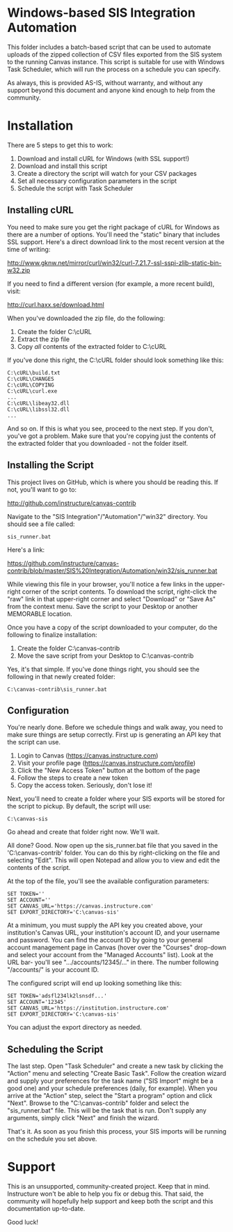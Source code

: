 Windows-based SIS Integration Automation
======

This folder includes a batch-based script that can be used to automate
uploads of the zipped collection of CSV files exported from the SIS
system to the running Canvas instance. This script is suitable for use
with Windows Task Scheduler, which will run the process on a schedule
you can specify.

As always, this is provided AS-IS, without warranty, and without any
support beyond this document and anyone kind enough to help from the
community.

Installation
======

There are 5 steps to get this to work:

1. Download and install cURL for Windows (with SSL support!)
2. Download and install this script
3. Create a directory the script will watch for your CSV packages
4. Set all necessary configuration parameters in the script
5. Schedule the script with Task Scheduler

Installing cURL
------

You need to make sure you get the right package of cURL for Windows as
there are a number of options. You'll need the "static" binary that
includes SSL support. Here's a direct download link to the most recent
version at the time of writing:

http://www.gknw.net/mirror/curl/win32/curl-7.21.7-ssl-sspi-zlib-static-bin-w32.zip

If you need to find a different version (for example, a more recent
build), visit:

http://curl.haxx.se/download.html

When you've downloaded the zip file, do the following:

1. Create the folder C:\cURL
2. Extract the zip file
3. Copy *all* contents of the extracted folder to C:\cURL

If you've done this right, the C:\cURL folder should look something
like this:

    C:\cURL\build.txt
    C:\cURL\CHANGES
    C:\cURL\COPYING
    C:\cURL\curl.exe
    ...
    C:\cURL\libeay32.dll
    C:\cURL\libssl32.dll
    ...

And so on. If this is what you see, proceed to the next step. If you
don't, you've got a problem. Make sure that you're copying just the
contents of the extracted folder that you downloaded - not the folder
itself.

Installing the Script
------

This project lives on GitHub, which is where you should be reading
this. If not, you'll want to go to:

http://github.com/instructure/canvas-contrib

Navigate to the "SIS Integration"/"Automation"/"win32" directory.
You should see a file called:

    sis_runner.bat

Here's a link:

https://github.com/instructure/canvas-contrib/blob/master/SIS%20Integration/Automation/win32/sis_runner.bat

While viewing this file in your browser, you'll notice a few links in
the upper-right corner of the script contents. To download the script,
right-click the "raw" link in that upper-right corner and select
"Download" or "Save As" from the context menu. Save the script to your
Desktop or another MEMORABLE location.

Once you have a copy of the script downloaded to your computer, do the
following to finalize installation:

1. Create the folder C:\canvas-contrib
2. Move the save script from your Desktop to C:\canvas-contrib

Yes, it's that simple. If you've done things right, you should see the
following in that newly created folder:

    C:\canvas-contrib\sis_runner.bat

Configuration
------

You're nearly done. Before we schedule things and walk away, you need
to make sure things are setup correctly. First up is generating an API
key that the script can use.

1. Login to Canvas (https://canvas.instructure.com)
2. Visit your profile page (https://canvas.instructure.com/profile)
3. Click the "New Access Token" button at the bottom of the page
4. Follow the steps to create a new token
5. Copy the access token. Seriously, don't lose it!

Next, you'll need to create a folder where your SIS exports will be
stored for the script to pickup. By default, the script will use:

    C:\canvas-sis

Go ahead and create that folder right now. We'll wait.

All done? Good. Now open up the sis_runner.bat file that you saved
in the 'C:\canvas-contrib' folder. You can do this by right-clicking
on the file and selecting "Edit". This will open Notepad and allow
you to view and edit the contents of the script.

At the top of the file, you'll see the available configuration
parameters:

    SET TOKEN=''
    SET ACCOUNT=''
    SET CANVAS_URL='https://canvas.instructure.com'
    SET EXPORT_DIRECTORY='C:\canvas-sis'

At a minimum, you must supply the API key you created above, your
institution's Canvas URL, your institution's account ID, and your
username and password. You can find the account ID by going to your
general account management page in Canvas (hover over the "Courses"
drop-down and select your account from the "Managed Accounts" list).
Look at the URL bar- you'll see ".../accounts/12345/..." in there.
The number following "/accounts/" is your account ID.

The configured script will end up looking something like this:

    SET TOKEN='adsfl234lk2lsnsdf...'
    SET ACCOUNT='12345'
    SET CANVAS_URL='https://institution.instructure.com'
    SET EXPORT_DIRECTORY='C:\canvas-sis'

You can adjust the export directory as needed.

Scheduling the Script
--------

The last step. Open "Task Scheduler" and create a new task by
clicking the "Action" menu and selecting "Create Basic Task".
Follow the creation wizard and supply your preferences for the
task name ("SIS Import" might be a good one) and your schedule 
preferences (daily, for example). When you arrive at the "Action"
step, select the "Start a program" option and click "Next". Browse
to the "C:\canvas-contrib" folder and select the "sis_runner.bat"
file. This will be the task that is run. Don't supply any
arguments, simply click "Next" and finish the wizard.

That's it. As soon as you finish this process, your SIS imports
will be running on the schedule you set above.

Support
======

This is an unsupported, community-created project. Keep that in 
mind. Instructure won't be able to help you fix or debug this.
That said, the community will hopefully help support and keep
both the script and this documentation up-to-date.

Good luck!
